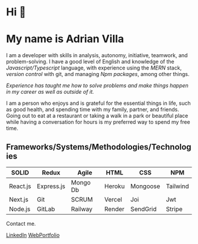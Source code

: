# Hi 👋
# My name is Adrian Villa

I am a developer with skills in analysis, autonomy, initiative, teamwork, and problem-solving. I have a good level of English and knowledge of the *Javascript/Typescript* language, with experience using the *MERN* stack, *version control* with git, and managing *Npm packages*, among other things.

*Experience has taught me how to solve problems and make things happen in my career as well as outside of it.*

I am a person who enjoys and is grateful for the essential things in life, such as good health, and spending time with my family, partner, and friends. Going out to eat at a restaurant or taking a walk in a park or beautiful place while having a conversation for hours is my preferred way to spend my free time.

## Frameworks/Systems/Methodologies/Technologies

| SOLID      | Redux        | Agile    | HTML   | CSS      | NPM      |
|------------|--------------|----------|--------|----------|----------|
| React.js   | Express.js   | Mongo Db | Heroku | Mongoose | Tailwind |
| Next.js    | Git          | SCRUM    | Vercel | Joi      | Jwt      |
| Node.js    | GitLab       | Railway  | Render | SendGrid | Stripe   |

Contact me.

[LinkedIn](https://www.google.com)
[WebPortfolio](https://adrian-villa-dev-portfolio.vercel.app/)

